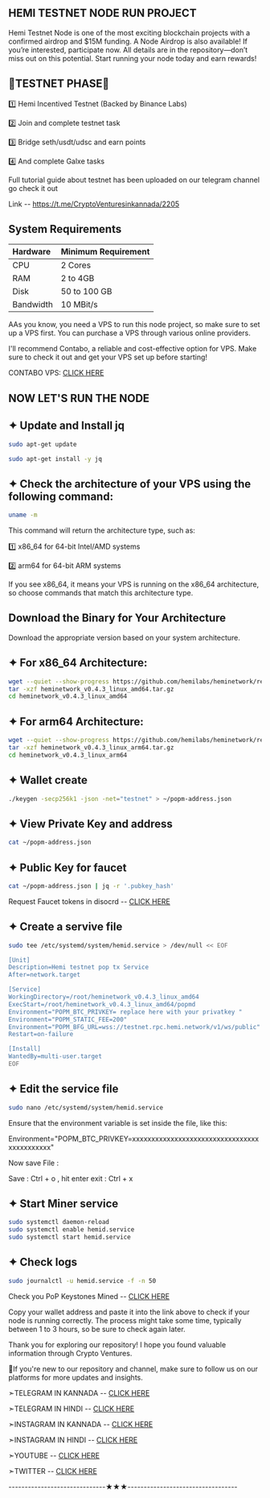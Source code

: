 
## HEMI TESTNET NODE RUN PROJECT 
Hemi Testnet Node is one of the most exciting blockchain projects with a confirmed airdrop and $15M funding. A Node Airdrop is also available! If you’re interested, participate now. All details are in the repository—don’t miss out on this potential. Start running your node today and earn rewards!


## 🔶TESTNET PHASE🔶 ##

1️⃣ Hemi Incentived Testnet (Backed by Binance Labs)

2️⃣ Join and complete testnet task

3️⃣ Bridge seth/usdt/udsc and earn points

4️⃣ And complete Galxe tasks

Full tutorial guide about testnet has been uploaded on our 
telegram channel go check it out

Link -- https://t.me/CryptoVenturesinkannada/2205


## System Requirements


| Hardware | Minimum Requirement  |
| :-------- | :------- |
|CPU| 2 Cores |
|RAM| 	2 to 4GB  |
|Disk| 50 to 100 GB |
|Bandwidth| 10 MBit/s |


AAs you know, you need a VPS to run this node project, so make sure to set up a VPS first. You can purchase a VPS through various online providers.

I'll recommend Contabo, a reliable and cost-effective option for VPS. Make sure to check it out and get your VPS set up before starting!

CONTABO VPS: [CLICK HERE](https://my.contabo.com/account/login)


## NOW LET'S RUN THE NODE


## ✦ Update and Install jq

```bash
sudo apt-get update
```
```bash
sudo apt-get install -y jq
```

## ✦ Check the architecture of your VPS using the following command:

```bash
uname -m
```

This command will return the architecture type, such as:

1️⃣ x86_64 for 64-bit Intel/AMD systems

2️⃣ arm64 for 64-bit ARM systems

If you see x86_64, it means your VPS is running on the x86_64 architecture, so choose commands that match this architecture type.

## Download the Binary for Your Architecture

Download the appropriate version based on your system architecture.

## ✦ For x86_64 Architecture:

```bash
wget --quiet --show-progress https://github.com/hemilabs/heminetwork/releases/download/v0.4.3/heminetwork_v0.4.3_linux_amd64.tar.gz -O heminetwork_v0.4.3_linux_amd64.tar.gz
tar -xzf heminetwork_v0.4.3_linux_amd64.tar.gz
cd heminetwork_v0.4.3_linux_amd64
```

## ✦ For arm64 Architecture:

```bash
wget --quiet --show-progress https://github.com/hemilabs/heminetwork/releases/download/v0.4.3/heminetwork_v0.4.3_linux_arm64.tar.gz -O heminetwork_v0.4.3_linux_arm64.tar.gz
tar -xzf heminetwork_v0.4.3_linux_arm64.tar.gz
cd heminetwork_v0.4.3_linux_arm64
```

## ✦ Wallet create

```bash
./keygen -secp256k1 -json -net="testnet" > ~/popm-address.json
```

## ✦ View Private Key and address

```bash
cat ~/popm-address.json
```

## ✦ Public Key for faucet

```bash
cat ~/popm-address.json | jq -r '.pubkey_hash'
```

Request Faucet tokens in disocrd -- [CLICK HERE](https://discord.gg/hemixyz)

## ✦ Create a servive file

```bash
sudo tee /etc/systemd/system/hemid.service > /dev/null << EOF

[Unit]
Description=Hemi testnet pop tx Service
After=network.target

[Service]
WorkingDirectory=/root/heminetwork_v0.4.3_linux_amd64
ExecStart=/root/heminetwork_v0.4.3_linux_amd64/popmd
Environment="POPM_BTC_PRIVKEY= replace here with your privatkey "
Environment="POPM_STATIC_FEE=200"
Environment="POPM_BFG_URL=wss://testnet.rpc.hemi.network/v1/ws/public"
Restart=on-failure

[Install]
WantedBy=multi-user.target
EOF
```
## ✦ Edit the service file

```bash
sudo nano /etc/systemd/system/hemid.service
```
Ensure that the environment variable is set inside the file, like this:

Environment="POPM_BTC_PRIVKEY=xxxxxxxxxxxxxxxxxxxxxxxxxxxxxxxxxxxxxxxxxxxx"

Now save File :

Save : Ctrl + o , hit enter exit : Ctrl + x

## ✦ Start Miner service

```bash
sudo systemctl daemon-reload
sudo systemctl enable hemid.service
sudo systemctl start hemid.service
```

## ✦ Check logs

```bash
sudo journalctl -u hemid.service -f -n 50
```
Check you PoP Keystones Mined -- [CLICK HERE](https://testnet.popstats.hemi.network/)

Copy your wallet address and paste it into the link above to check if your node is running correctly. The process might take some time, typically between 1 to 3 hours, so be sure to check again later.

Thank you for exploring our repository! I hope you found valuable information through Crypto Ventures. 

📌If you're new to our repository and channel, make sure to follow us on our platforms for more updates and insights.

➣TELEGRAM IN KANNADA -- [CLICK HERE](https://t.me/CryptoVenturesinkannada)

➣TELEGRAM IN HINDI -- [CLICK HERE](https://t.me/CryptoVenturesinhindi)

➣INSTAGRAM IN KANNADA -- [CLICK HERE](https://www.instagram.com/cryptoventures_in_kannada?utm_source=qr&igsh=MXRjY2x0Y2lsMmJicg==)

➣INSTAGRAM IN HINDI -- [CLICK HERE](https://www.instagram.com/cryptoventuresinhindi?utm_source=qr&igsh=MXc1ZXNtdzJ0ZzFubw==)

➣YOUTUBE -- [CLICK HERE](https://youtube.com/@cryptoventures7723?si=Ym2bBsdz6HiLQQ2_)

➣TWITTER -- [CLICK HERE](https://x.com/SHASHI522004)

------------------------------★★★----------------------------------
